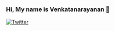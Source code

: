 ### Hi, My name is Venkatanarayanan 👋

[![Twitter](https://img.shields.io/twitter/follow/VenkyReddevil.svg?style=social&label=@VenkyReddevil)](https://twitter.com/VenkyReddevil)
